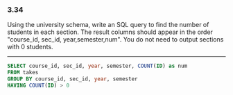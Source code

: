 ### 3.34

Using the university schema, write an SQL query to find the number of students in each section. The result columns should appear in the order "course_id, sec_id, year,semester,num". You do not need to output sections with 0 students.

---
```SQL
SELECT course_id, sec_id, year, semester, COUNT(ID) as num
FROM takes
GROUP BY course_id, sec_id, year, semester
HAVING COUNT(ID) > 0
```